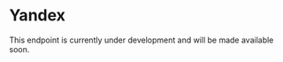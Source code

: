 # Yandex

<aside class="success">
This endpoint is currently under development and will be made available soon.
</aside>